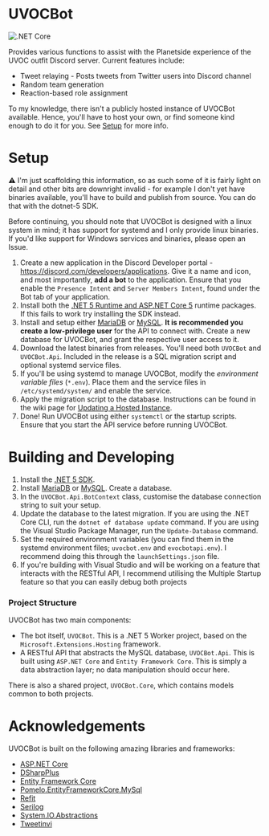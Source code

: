 # UVOCBot

![.NET Core](https://github.com/carlst99/UVOCBot/workflows/.NET%20Core/badge.svg)

Provides various functions to assist with the Planetside experience of the UVOC outfit Discord server. Current features include:

- Tweet relaying - Posts tweets from Twitter users into Discord channel
- Random team generation
- Reaction-based role assignment

To my knowledge, there isn't a publicly hosted instance of UVOCBot available. Hence, you'll have to host your own, or find someone kind enough to do it for you. See [Setup](#Setup) for more info.

# Setup

:warning: I'm just scaffolding this information, so as such some of it is fairly light on detail and other bits are downright invalid - for example I don't yet have binaries available, you'll have to build and publish from source. You can do that with the dotnet-5 SDK.

Before continuing, you should note that UVOCBot is designed with a linux system in mind; it has support for systemd and I only provide linux binaries. If you'd like support for Windows services and binaries, please open an Issue.

1. Create a new application in the Discord Developer portal - https://discord.com/developers/applications. Give it a name and icon, and most importantly, **add a bot** to the application. Ensure that you enable the `Presence Intent` and `Server Members Intent`, found under the Bot tab of your application.
2. Install both the [.NET 5 Runtime and ASP.NET Core 5](https://dotnet.microsoft.com/download/dotnet/5.0) runtime packages. If this fails to work try installing the SDK instead.
3. Install and setup either [MariaDB](https://mariadb.org/) or [MySQL](https://www.mysql.com). **It is recommended you create a low-privilege user** for the API to connect with. Create a new database for UVOCBot, and grant the respective user access to it.
3. Download the latest binaries from releases. You'll need both `UVOCBot` and `UVOCBot.Api`. Included in the release is a SQL migration script and optional systemd service files.
4. If you'll be using systemd to manage UVOCBot, modify the *environment variable files* (`*.env`). Place them and the service files in `/etc/systemd/system/` and enable the service.
5. Apply the migration script to the database. Instructions can be found in the wiki page for [Updating a Hosted Instance](https://github.com/carlst99/UVOCBot/wiki/Updating-a-Hosted-Instance).
7. Done! Run UVOCBot using either `systemctl` or the startup scripts. Ensure that you start the API service before running UVOCBot.

# Building and Developing

1. Install the [.NET 5 SDK](https://dotnet.microsoft.com/download/dotnet/5.0).
2. Install [MariaDB](https://mariadb.org/) or [MySQL](https://www.mysql.com). Create a database.
3. In the `UVOCBot.Api.BotContext` class, customise the database connection string to suit your setup.
4. Update the database to the latest migration. If you are using the .NET Core CLI, run the `dotnet ef database update` command. If you are using the Visual Studio Package Manager, run the `Update-Database` command.
5. Set the required environment variables (you can find them in the systemd environment files; `uvocbot.env` and `evocbotapi.env`). I recommend doing this through the `launchSettings.json` file.
6. If you're building with Visual Studio and will be working on a feature that interacts with the RESTful API, I recommend utilising the Multiple Startup feature so that you can easily debug both projects

### Project Structure

UVOCBot has two main components:
- The bot itself, `UVOCBot`. This is a .NET 5 Worker project, based on the `Microsoft.Extensions.Hosting` framework.
- A RESTful API that abstracts the MySQL database, `UVOCBot.Api`. This is built using `ASP.NET Core` and `Entity Framework Core`. This is simply a data abstraction layer; no data manipulation should occur here.

There is also a shared project, `UVOCBot.Core`, which contains models common to both projects.

# Acknowledgements

UVOCBot is built on the following amazing libraries and frameworks:

- [ASP.NET Core](https://docs.microsoft.com/en-us/aspnet/core/)
- [DSharpPlus](https://github.com/DSharpPlus/DSharpPlus)
- [Entity Framework Core](https://docs.microsoft.com/en-us/ef/core/)
- [Pomelo.EntityFrameworkCore.MySql](https://github.com/PomeloFoundation/Pomelo.EntityFrameworkCore.MySql)
- [Refit](https://github.com/reactiveui/refit)
- [Serilog](https://github.com/serilog/serilog)
- [System.IO.Abstractions](https://github.com/System-IO-Abstractions/System.IO.Abstractions)
- [Tweetinvi](https://github.com/linvi/tweetinvi)
